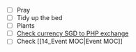 - [ ] Pray
- [ ] Tidy up the bed
- [ ] Plants
- [ ] [Check currency SGD to PHP exchange](https://www.google.com/search?q=sgd+to+php)
- [ ] Check [[14_Event MOC|Event MOC]]